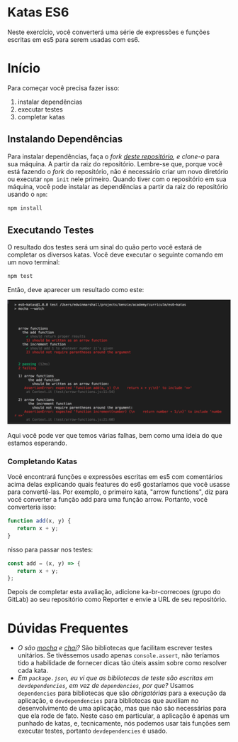 # Katas ES6

Neste exercício, você converterá uma série de expressões e funções escritas em es5 para serem usadas com es6.

# Início

Para começar você precisa fazer isso:

1. instalar dependências
1. executar testes
1. completar katas

## Instalando Dependências

Para instalar dependências, faça o *fork [deste repositório](https://classroom.github.com/a/PB6tACeA), e clone-o* para sua máquina. A partir da raiz do repositório. Lembre-se que, porque você está fazendo o *fork* do repositório, não é necessário criar um novo diretório ou executar `npm init` nele primeiro. Quando tiver com o repositório em sua máquina, você pode instalar as dependências a partir da raiz do repositório usando o `npm`:

```bash
npm install
```

## Executando Testes

O resultado dos testes será um sinal do quão perto você estará de completar os diversos katas. Você deve executar o seguinte comando em um novo terminal:

```bash
npm test
```

Então, deve aparecer um resultado como este: 

![test output screenshot](https://raw.githubusercontent.com/kenzieacademy/es6-katas/master/test_output.png)

Aqui você pode ver que temos várias falhas, bem como uma ideia do que estamos esperando.

### Completando Katas

Você encontrará funções e expressões escritas em es5 com comentários acima delas explicando quais features do es6 gostaríamos que você usasse para convertê-las. Por exemplo, o primeiro kata, "arrow functions", diz para você converter a função add para uma função arrow. Portanto, você converteria isso:

```js
function add(x, y) {
   return x + y;
}
```

nisso para passar nos testes:

```js
const add = (x, y) => {
   return x + y;
};
```

Depois de completar esta avaliação, adicione ka-br-correcoes (grupo do GitLab) ao seu repositório como Reporter e envie a URL de seu repositório.

# Dúvidas Frequentes

- *O são [mocha](https://mochajs.org/) e [chai](http://www.chaijs.com/)?* São bibliotecas que facilitam escrever testes unitários. Se tivéssemos usado apenas `console.assert`, não teríamos tido a habilidade de fornecer dicas tão úteis assim sobre como resolver cada kata.
- *Em `package.json`, eu vi que as bibliotecas de teste são escritas em `devdependencies`, em vez de `dependencies`, por que?* Usamos `dependencies` para bibliotecas que são *obrigatórias* para a execução da aplicação, e `devdependencies` para bibliotecas que auxiliam no desenvolvimento de uma aplicação, mas que não são necessárias para que ela rode de fato. Neste caso em particular, a aplicação é apenas um punhado de katas, e, tecnicamente, nós podemos usar tais funções sem executar testes, portanto `devdependencies` é usado.
